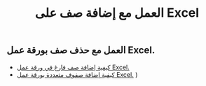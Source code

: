 ﻿---
title: العمل مع إضافة صف على Excel
second_title: Aspose.Cells Cloud Documen
linktitle: إعلان
type: docs
url: /ar/rows/add/
keywords: Working with adding row on an Excel worksheet. How to add rows on an Excel worksheet
description: Aspose.Cells Cloud REST API يدعم إضافة صفوف بورقة عمل Excel. SDK يدعم أنواع لغات التطوير. وهي تشمل Android و C# و Go و Java و NodeJS و Perl و PHP و Python و Ruby و swift
weight: 20
---
## العمل مع حذف صف بورقة عمل Excel.

- [كيفية إضافة صف فارغ في ورقة عمل Excel.](/cells/ar/rows/add/row/) 
- [كيفية إضافة صفوف متعددة بورقة عمل Excel.](/cells/ar/rows/add/rows/) ) 
